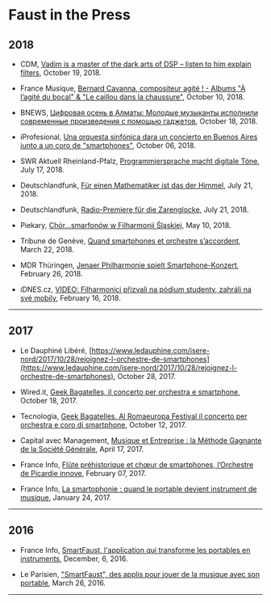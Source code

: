 # Faust in the Press

## 2018

* CDM, [Vadim is a master of the dark arts of DSP – listen to him explain filters](http://cdm.link/2018/10/vadim-is-a-master-of-the-dark-arts-of-dsp-listen-to-him-explain-filters/), October 19, 2018.

* France Musique, [Bernard Cavanna, compositeur agité ! - Albums "À l’agité du bocal" & "Le caillou dans la chaussure"](https://www.francemusique.fr/emissions/le-portrait-contemporain/bernard-cavanna-compositeur-65336), October 10, 2018.

* BNEWS, [Цифровая осень в Алматы: Молодые музыканты исполнили современные произведения с помощью гаджетов](https://bnews.kz/ru/news/tsifrovaya_osen_v_almati_molodie_muzikanti_ispolnili_sovremennie_proizvedeniya_s_pomoshchu_gadzhetov), October 18, 2018.

* iProfesional, [Una orquesta sinfónica dara un concierto en Buenos Aires junto a un coro de "smartphones"](https://www.iprofesional.com/tecnologia/275346-app-smartphone-telefon%C3%ADa-m%C3%B3vil-Una-orquesta-sinfonica-dara-un-concierto-en-Buenos-Aires-junto-a-un-coro-de-smartphones), October 06, 2018.

* SWR Aktuell Rheinland-Pfalz, [Programmiersprache macht digitale Töne](https://swrmediathek.de/player.htm?show=1d19ec20-89ee-11e8-acf2-005056a10824), July 17, 2018.

* Deutschlandfunk, [Für einen Mathematiker ist das der Himmel](https://www.deutschlandfunk.de/musiksoftware-faust-fuer-einen-mathematiker-ist-das-der.684.de.html?dram:article_id=423509), July 21, 2018.

* Deutschlandfunk, [Radio-Premiere für die Zarenglocke](https://www.deutschlandfunk.de/musiksoftware-faust-radio-premiere-fuer-die-zarenglocke.684.de.html?dram:article_id=423516), July 21, 2018.

* Piekary, [Chór…smarfonów w Filharmonii Śląskiej](http://www.radiopiekary.pl/2018/05/10/chor-smarfonow-w-filharmonii-slaskiej/), May 10, 2018.

* Tribune de Genève, [Quand smartphones et orchestre s’accordent](https://www.tdg.ch/culture/musique/Quand-smartphones-et-orchestre-s-accordent/story/28216592), March 22, 2018.

* MDR Thüringen, [Jenaer Philharmonie spielt Smartphone-Konzert](https://www.mdr.de/thueringen/ost-thueringen/jena/smartphone-konzert-jenaer-philharmonie-100.html), February 26, 2018.

* iDNES.cz, [VIDEO: Filharmonici přizvali na pódium studenty, zahráli na své mobily](https://zlin.idnes.cz/filharmonie-bohuslava-martinu-zlin-koncert-smartphone-pi6-/zlin-zpravy.aspx?c=A180314_389150_zlin-zpravy_ras), February 16, 2018.

---

## 2017

* Le Dauphiné Libéré, [https://www.ledauphine.com/isere-nord/2017/10/28/rejoignez-l-orchestre-de-smartphones](https://www.ledauphine.com/isere-nord/2017/10/28/rejoignez-l-orchestre-de-smartphones), October 28, 2017.

* Wired.it, [Geek Bagatelles, il concerto per orchestra e smartphone](https://www.wired.it/play/musica/2017/10/18/geek-bagatelles-roma-cavanna/), October 18, 2017.

* Tecnologia, [Geek Bagatelles. Al Romaeuropa Festival il concerto per orchestra e coro di smartphone](https://www.repubblica.it/tecnologia/2017/10/12/news/geek_bagatelles_al_romaeuropa_festival_il_concerto_per_orchestra_e_coro_di_smartphone-178072445/), October 12, 2017.

* Capital avec Management, [Musique et Entreprise : la Méthode Gagnante de la Société Générale](https://www.capital.fr/votre-carriere/musique-en-entreprise-la-methode-gagnante-de-la-societe-generale-1222151), April 17, 2017.

* France Info, [Flûte préhistorique et chœur de smartphones, l’Orchestre de Picardie innove](https://culturebox.francetvinfo.fr/opera-classique/musique-classique/flute-prehistorique-et-choeur-de-smartphones-l-orchestre-de-picardie-innove-252255), February 07, 2017.

* France Info, [La smartophonie : quand le portable devient instrument de musique](https://france3-regions.francetvinfo.fr/hauts-de-france/emissions/picardie-matin/smartophonie-quand-portable-devient-instrument-musique-1182001.html), January 24, 2017.

---

## 2016

* France Info, [SmartFaust, l'application qui transforme les portables en instruments](https://culturebox.francetvinfo.fr/opera-classique/smartfaust-l-application-qui-transforme-les-portables-en-instruments-220128), December, 6, 2016.

* Le Parisien, ["SmartFaust", des applis pour jouer de la musique avec son portable](http://www.leparisien.fr/high-tech/smartfaust-des-applis-pour-jouer-de-la-musique-avec-son-portable-26-03-2016-5662703.php), March 26, 2016.

---
